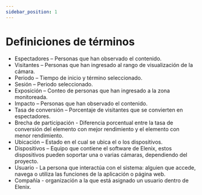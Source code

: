 ```yaml
---
sidebar_position: 1
---
```


# Definiciones de términos

- <span id="espectadores">Espectadores</span> – Personas que han observado el contenido.
- <span id="visitantes">Visitantes</span> – Personas que han ingresado al rango de visualización de la cámara.
- <span id="periodo">Periodo</span> – Tiempo de inicio y término seleccionado.
- <span id="sesion">Sesión</span> – Periodo seleccionado.
- <span id="exposicion">Exposición</span> – Conteo de personas que han ingresado a la zona monitoreada.
- <span id="impacto">Impacto</span> – Personas que han observado el contenido.
- <span id="tasa-de-conversion">Tasa de conversión</span> – Porcentaje de visitantes que se convierten en espectadores.
- <span id="brecha-de-participacion">Brecha de participación</span> - Diferencia porcentual entre la tasa de conversión del elemento con mejor rendimiento y el elemento con menor rendimiento.
- <span id="ubicacion">Ubicación</span> – Estado en el cual se ubica el o los dispositivos.
- <span id="dispositivos">Dispositivos</span> – Equipo que contiene el software de Elenix, estos dispositivos pueden soportar una o varias cámaras, dependiendo del proyecto.
- <span id="usuario">Usuario</span> - La persona que interactúa con el sistema: alguien que accede, navega o utiliza las funciones de la aplicación o página web.
- <span id="compania">Compañía</span> - organización a la que está asignado un usuario dentro de Elenix.
